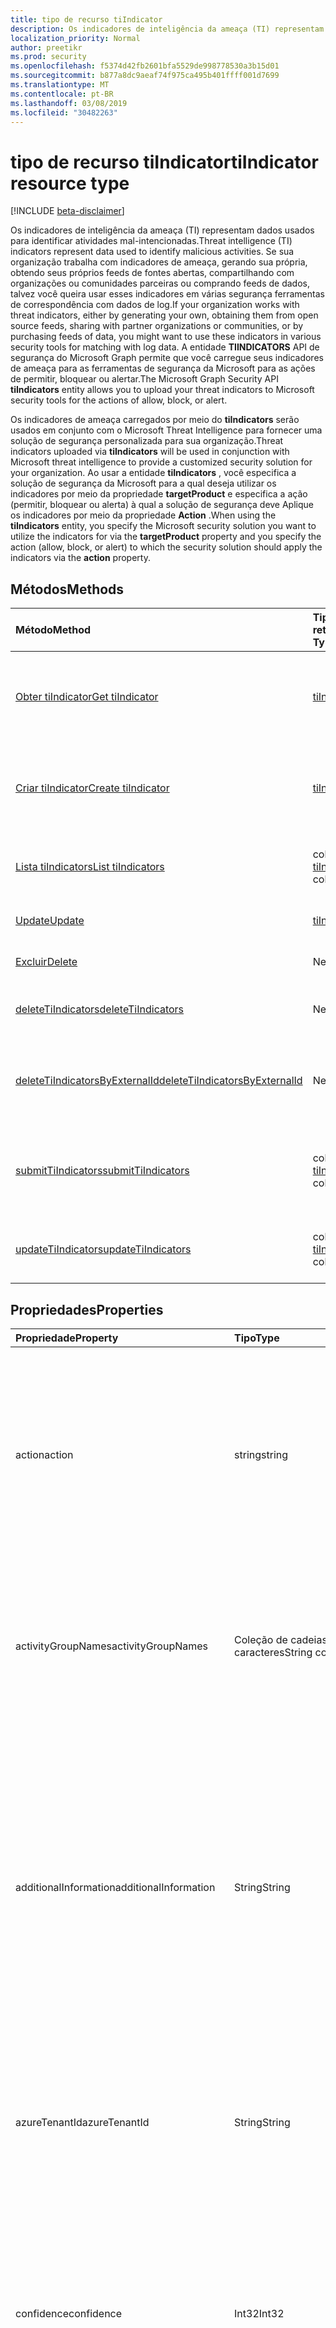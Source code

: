 ```yaml
---
title: tipo de recurso tiIndicator
description: Os indicadores de inteligência da ameaça (TI) representam dados usados para identificar atividades mal-intencionadas. Se sua organização trabalha com indicadores de ameaça, gerando sua própria, obtendo de feeds de origem aberta, compartilhando com organizações de parceiros ou comunidades, ou comprando feeds de dados, você geralmente deseja usar esses indicadores em várias segurança ferramentas de correspondência com dados de log. A entidade de segurança do gráfico tiIndicators permite que você carregue seus indicadores de ameaça para as ferramentas de segurança da Microsoft para as ações de permitir, bloquear ou alertar.
localization_priority: Normal
author: preetikr
ms.prod: security
ms.openlocfilehash: f5374d42fb2601bfa5529de998778530a3b15d01
ms.sourcegitcommit: b877a8dc9aeaf74f975ca495b401ffff001d7699
ms.translationtype: MT
ms.contentlocale: pt-BR
ms.lasthandoff: 03/08/2019
ms.locfileid: "30482263"
---
```

# <a name="tiindicator-resource-type"></a><span data-ttu-id="fef7a-105">tipo de recurso tiIndicator</span><span class="sxs-lookup"><span data-stu-id="fef7a-105">tiIndicator resource type</span></span>

[!INCLUDE [beta-disclaimer](../../includes/beta-disclaimer.md)]

<span data-ttu-id="fef7a-106">Os indicadores de inteligência da ameaça (TI) representam dados usados para identificar atividades mal-intencionadas.</span><span class="sxs-lookup"><span data-stu-id="fef7a-106">Threat intelligence (TI) indicators represent data used to identify malicious activities.</span></span> <span data-ttu-id="fef7a-107">Se sua organização trabalha com indicadores de ameaça, gerando sua própria, obtendo seus próprios feeds de fontes abertas, compartilhando com organizações ou comunidades parceiras ou comprando feeds de dados, talvez você queira usar esses indicadores em várias segurança ferramentas de correspondência com dados de log.</span><span class="sxs-lookup"><span data-stu-id="fef7a-107">If your organization works with threat indicators, either by generating your own, obtaining them from open source feeds, sharing with partner organizations or communities, or by purchasing feeds of data, you might want to use these indicators in various security tools for matching with log data.</span></span> <span data-ttu-id="fef7a-108">A entidade **TIINDICATORS** API de segurança do Microsoft Graph permite que você carregue seus indicadores de ameaça para as ferramentas de segurança da Microsoft para as ações de permitir, bloquear ou alertar.</span><span class="sxs-lookup"><span data-stu-id="fef7a-108">The Microsoft Graph Security API **tiIndicators** entity allows you to upload your threat indicators to Microsoft security tools for the actions of allow, block, or alert.</span></span>

<span data-ttu-id="fef7a-109">Os indicadores de ameaça carregados por meio do **tiIndicators** serão usados em conjunto com o Microsoft Threat Intelligence para fornecer uma solução de segurança personalizada para sua organização.</span><span class="sxs-lookup"><span data-stu-id="fef7a-109">Threat indicators uploaded via **tiIndicators** will be used in conjunction with Microsoft threat intelligence to provide a customized security solution for your organization.</span></span> <span data-ttu-id="fef7a-110">Ao usar a entidade **tiIndicators** , você especifica a solução de segurança da Microsoft para a qual deseja utilizar os indicadores por meio da propriedade **targetProduct** e especifica a ação (permitir, bloquear ou alerta) à qual a solução de segurança deve Aplique os indicadores por meio da propriedade **Action** .</span><span class="sxs-lookup"><span data-stu-id="fef7a-110">When using the **tiIndicators** entity, you specify the Microsoft security solution you want to utilize the indicators for via the **targetProduct** property and you specify the action (allow, block, or alert) to which the security solution should apply the indicators via the **action** property.</span></span>

## <a name="methods"></a><span data-ttu-id="fef7a-111">Métodos</span><span class="sxs-lookup"><span data-stu-id="fef7a-111">Methods</span></span>

| <span data-ttu-id="fef7a-112">Método</span><span class="sxs-lookup"><span data-stu-id="fef7a-112">Method</span></span>       | <span data-ttu-id="fef7a-113">Tipo de retorno</span><span class="sxs-lookup"><span data-stu-id="fef7a-113">Return Type</span></span> | <span data-ttu-id="fef7a-114">Descrição</span><span class="sxs-lookup"><span data-stu-id="fef7a-114">Description</span></span> |
|:-------------|:------------|:------------|
| [<span data-ttu-id="fef7a-115">Obter tiIndicator</span><span class="sxs-lookup"><span data-stu-id="fef7a-115">Get tiIndicator</span></span>](../api/tiindicator-get.md) | [<span data-ttu-id="fef7a-116">tiIndicator</span><span class="sxs-lookup"><span data-stu-id="fef7a-116">tiIndicator</span></span>](tiindicator.md) | <span data-ttu-id="fef7a-117">Leia as propriedades e os relacionamentos do objeto tiIndicator.</span><span class="sxs-lookup"><span data-stu-id="fef7a-117">Read properties and relationships of tiIndicator object.</span></span> |
| [<span data-ttu-id="fef7a-118">Criar tiIndicator</span><span class="sxs-lookup"><span data-stu-id="fef7a-118">Create tiIndicator</span></span>](../api/tiindicators-post.md) | [<span data-ttu-id="fef7a-119">tiIndicator</span><span class="sxs-lookup"><span data-stu-id="fef7a-119">tiIndicator</span></span>](tiindicator.md) | <span data-ttu-id="fef7a-120">Crie um novo tiIndicator postando na coleção tiIndicators.</span><span class="sxs-lookup"><span data-stu-id="fef7a-120">Create a new tiIndicator by posting to the tiIndicators collection.</span></span> |
| [<span data-ttu-id="fef7a-121">Lista tiIndicators</span><span class="sxs-lookup"><span data-stu-id="fef7a-121">List tiIndicators</span></span>](../api/tiindicators-list.md) | <span data-ttu-id="fef7a-122">coleção [tiIndicator](tiindicator.md)</span><span class="sxs-lookup"><span data-stu-id="fef7a-122">[tiIndicator](tiindicator.md) collection</span></span> | <span data-ttu-id="fef7a-123">Obtenha uma coleção de objetos tiIndicator.</span><span class="sxs-lookup"><span data-stu-id="fef7a-123">Get a tiIndicator object collection.</span></span> |
| [<span data-ttu-id="fef7a-124">Update</span><span class="sxs-lookup"><span data-stu-id="fef7a-124">Update</span></span>](../api/tiindicator-update.md) | [<span data-ttu-id="fef7a-125">tiIndicator</span><span class="sxs-lookup"><span data-stu-id="fef7a-125">tiIndicator</span></span>](tiindicator.md) | <span data-ttu-id="fef7a-126">Atualize o objeto tiIndicator.</span><span class="sxs-lookup"><span data-stu-id="fef7a-126">Update tiIndicator object.</span></span> |
| [<span data-ttu-id="fef7a-127">Excluir</span><span class="sxs-lookup"><span data-stu-id="fef7a-127">Delete</span></span>](../api/tiindicator-delete.md) | <span data-ttu-id="fef7a-128">Nenhuma</span><span class="sxs-lookup"><span data-stu-id="fef7a-128">None</span></span> | <span data-ttu-id="fef7a-129">Exclua o objeto tiIndicator.</span><span class="sxs-lookup"><span data-stu-id="fef7a-129">Delete tiIndicator object.</span></span> |
|[<span data-ttu-id="fef7a-130">deleteTiIndicators</span><span class="sxs-lookup"><span data-stu-id="fef7a-130">deleteTiIndicators</span></span>](../api/tiindicator-deletetiindicators.md)|<span data-ttu-id="fef7a-131">Nenhum</span><span class="sxs-lookup"><span data-stu-id="fef7a-131">None</span></span>| <span data-ttu-id="fef7a-132">Excluir vários objetos tiIndicator.</span><span class="sxs-lookup"><span data-stu-id="fef7a-132">Delete multiple tiIndicator objects.</span></span>|
|[<span data-ttu-id="fef7a-133">deleteTiIndicatorsByExternalId</span><span class="sxs-lookup"><span data-stu-id="fef7a-133">deleteTiIndicatorsByExternalId</span></span>](../api/tiindicator-deletetiindicatorsbyexternalid.md)|<span data-ttu-id="fef7a-134">Nenhum</span><span class="sxs-lookup"><span data-stu-id="fef7a-134">None</span></span>| <span data-ttu-id="fef7a-135">Excluir vários objetos tiIndicator pela `externalId` propriedade.</span><span class="sxs-lookup"><span data-stu-id="fef7a-135">Delete multiple tiIndicator objects by the `externalId` property.</span></span>|
|[<span data-ttu-id="fef7a-136">submitTiIndicators</span><span class="sxs-lookup"><span data-stu-id="fef7a-136">submitTiIndicators</span></span>](../api/tiindicator-submittiindicators.md)|<span data-ttu-id="fef7a-137">coleção [tiIndicator](tiindicator.md)</span><span class="sxs-lookup"><span data-stu-id="fef7a-137">[tiIndicator](tiindicator.md) collection</span></span>|<span data-ttu-id="fef7a-138">Criar novo tiIndicators postando uma coleção tiIndicators.</span><span class="sxs-lookup"><span data-stu-id="fef7a-138">Create new tiIndicators by posting a tiIndicators collection.</span></span>|
|[<span data-ttu-id="fef7a-139">updateTiIndicators</span><span class="sxs-lookup"><span data-stu-id="fef7a-139">updateTiIndicators</span></span>](../api/tiindicator-updatetiindicators.md)|<span data-ttu-id="fef7a-140">coleção [tiIndicator](tiindicator.md)</span><span class="sxs-lookup"><span data-stu-id="fef7a-140">[tiIndicator](tiindicator.md) collection</span></span>| <span data-ttu-id="fef7a-141">Atualizar vários objetos tiIndicator.</span><span class="sxs-lookup"><span data-stu-id="fef7a-141">Update multiple tiIndicator objects.</span></span>|

## <a name="properties"></a><span data-ttu-id="fef7a-142">Propriedades</span><span class="sxs-lookup"><span data-stu-id="fef7a-142">Properties</span></span>

| <span data-ttu-id="fef7a-143">Propriedade</span><span class="sxs-lookup"><span data-stu-id="fef7a-143">Property</span></span>     | <span data-ttu-id="fef7a-144">Tipo</span><span class="sxs-lookup"><span data-stu-id="fef7a-144">Type</span></span>        | <span data-ttu-id="fef7a-145">Descrição</span><span class="sxs-lookup"><span data-stu-id="fef7a-145">Description</span></span> |
|:-------------|:------------|:------------|
|<span data-ttu-id="fef7a-146">action</span><span class="sxs-lookup"><span data-stu-id="fef7a-146">action</span></span>|<span data-ttu-id="fef7a-147">string</span><span class="sxs-lookup"><span data-stu-id="fef7a-147">string</span></span>| <span data-ttu-id="fef7a-148">A ação a ser aplicada se o indicador for correspondido de dentro da ferramenta de segurança do targetProduct.</span><span class="sxs-lookup"><span data-stu-id="fef7a-148">The action to apply if the indicator is matched from within the targetProduct security tool.</span></span> <span data-ttu-id="fef7a-149">Os valores possíveis são: `unknown`, `allow`, `block`, `alert`.</span><span class="sxs-lookup"><span data-stu-id="fef7a-149">Possible values are: `unknown`, `allow`, `block`, `alert`.</span></span> <span data-ttu-id="fef7a-150">**Obrigatório.**</span><span class="sxs-lookup"><span data-stu-id="fef7a-150">**Required.**</span></span>|
|<span data-ttu-id="fef7a-151">activityGroupNames</span><span class="sxs-lookup"><span data-stu-id="fef7a-151">activityGroupNames</span></span>|<span data-ttu-id="fef7a-152">Coleção de cadeias de caracteres</span><span class="sxs-lookup"><span data-stu-id="fef7a-152">String collection</span></span>|<span data-ttu-id="fef7a-153">O nome do Cyber Threat Intelligence (s) para as partes responsáveis pela atividade mal-intencionada coberta pelo indicador de ameaças.</span><span class="sxs-lookup"><span data-stu-id="fef7a-153">The cyber threat intelligence name(s) for the parties responsible for the malicious activity covered by the threat indicator.</span></span>|
|<span data-ttu-id="fef7a-154">additionalInformation</span><span class="sxs-lookup"><span data-stu-id="fef7a-154">additionalInformation</span></span>|<span data-ttu-id="fef7a-155">String</span><span class="sxs-lookup"><span data-stu-id="fef7a-155">String</span></span>|<span data-ttu-id="fef7a-156">Uma área catchall na qual os dados extras do indicador não cobertos pelas outras propriedades de tiIndicator podem ser colocados.</span><span class="sxs-lookup"><span data-stu-id="fef7a-156">A catchall area into which extra data from the indicator not covered by the other tiIndicator properties may be placed.</span></span> <span data-ttu-id="fef7a-157">Os dados colocados no additionalInformation normalmente não serão utilizados pela ferramenta de segurança do targetProduct.</span><span class="sxs-lookup"><span data-stu-id="fef7a-157">Data placed into additionalInformation will typically not be utilized by the targetProduct security tool.</span></span>|
|<span data-ttu-id="fef7a-158">azureTenantId</span><span class="sxs-lookup"><span data-stu-id="fef7a-158">azureTenantId</span></span>|<span data-ttu-id="fef7a-159">String</span><span class="sxs-lookup"><span data-stu-id="fef7a-159">String</span></span>| <span data-ttu-id="fef7a-160">Marcado pelo sistema quando o indicador está ingerido.</span><span class="sxs-lookup"><span data-stu-id="fef7a-160">Stamped by the system when the indicator is ingested.</span></span> <span data-ttu-id="fef7a-161">A ID de locatário do Azure Active Directory do cliente remetente.</span><span class="sxs-lookup"><span data-stu-id="fef7a-161">The Azure Active Directory tenant id of submitting client.</span></span> <span data-ttu-id="fef7a-162">**Obrigatório.**</span><span class="sxs-lookup"><span data-stu-id="fef7a-162">**Required.**</span></span>|
|<span data-ttu-id="fef7a-163">confidence</span><span class="sxs-lookup"><span data-stu-id="fef7a-163">confidence</span></span>|<span data-ttu-id="fef7a-164">Int32</span><span class="sxs-lookup"><span data-stu-id="fef7a-164">Int32</span></span>|<span data-ttu-id="fef7a-165">Um inteiro representando a confiança dos dados dentro do indicador identifica precisamente o comportamento mal-intencionado.</span><span class="sxs-lookup"><span data-stu-id="fef7a-165">An integer representing the confidence the data within the indicator accurately identifies malicious behavior.</span></span> <span data-ttu-id="fef7a-166">Os valores aceitáveis são 0 – 100 com 100 sendo os mais altos.</span><span class="sxs-lookup"><span data-stu-id="fef7a-166">Acceptable values are 0 – 100 with 100 being the highest.</span></span>|
|<span data-ttu-id="fef7a-167">description</span><span class="sxs-lookup"><span data-stu-id="fef7a-167">description</span></span>|<span data-ttu-id="fef7a-168">String</span><span class="sxs-lookup"><span data-stu-id="fef7a-168">String</span></span>| <span data-ttu-id="fef7a-169">Breve descrição (100 caracteres ou menos) da ameaça representada pelo indicador.</span><span class="sxs-lookup"><span data-stu-id="fef7a-169">Brief description (100 characters or less) of the threat represented by the indicator.</span></span> <span data-ttu-id="fef7a-170">**Obrigatório.**</span><span class="sxs-lookup"><span data-stu-id="fef7a-170">**Required.**</span></span>|
|<span data-ttu-id="fef7a-171">diamondModel</span><span class="sxs-lookup"><span data-stu-id="fef7a-171">diamondModel</span></span>|[<span data-ttu-id="fef7a-172">diamondModel</span><span class="sxs-lookup"><span data-stu-id="fef7a-172">diamondModel</span></span>](#diamondModel-values)|<span data-ttu-id="fef7a-173">A área do modelo em losango em que esse indicador existe.</span><span class="sxs-lookup"><span data-stu-id="fef7a-173">The area of the Diamond Model in which this indicator exists.</span></span> <span data-ttu-id="fef7a-174">Os valores possíveis são: `unknown`, `adversary`, `capability`, `infrastructure`, `victim`.</span><span class="sxs-lookup"><span data-stu-id="fef7a-174">Possible values are: `unknown`, `adversary`, `capability`, `infrastructure`, `victim`.</span></span>|
|<span data-ttu-id="fef7a-175">expirationDateTime</span><span class="sxs-lookup"><span data-stu-id="fef7a-175">expirationDateTime</span></span>|<span data-ttu-id="fef7a-176">DateTimeOffset</span><span class="sxs-lookup"><span data-stu-id="fef7a-176">DateTimeOffset</span></span>| <span data-ttu-id="fef7a-177">Cadeia de caracteres DateTime indicando quando o indicador expira.</span><span class="sxs-lookup"><span data-stu-id="fef7a-177">DateTime string indicating when the Indicator expires.</span></span> <span data-ttu-id="fef7a-178">Todos os indicadores devem ter uma data de vencimento para evitar indicadores obsoletos persistentes no sistema.</span><span class="sxs-lookup"><span data-stu-id="fef7a-178">All indicators must have an expiration date to avoid stale indicators persisting in the system.</span></span> <span data-ttu-id="fef7a-179">O tipo Timestamp representa informações de data e hora usando o formato ISO 8601 e está sempre no horário UTC.</span><span class="sxs-lookup"><span data-stu-id="fef7a-179">The Timestamp type represents date and time information using ISO 8601 format and is always in UTC time.</span></span> <span data-ttu-id="fef7a-180">Por exemplo, meia-noite em UTC no dia 1º de janeiro de 2014 teria esta aparência: `'2014-01-01T00:00:00Z'`.</span><span class="sxs-lookup"><span data-stu-id="fef7a-180">For example, midnight UTC on Jan 1, 2014 would look like this: `'2014-01-01T00:00:00Z'`.</span></span> <span data-ttu-id="fef7a-181">**Obrigatório.**</span><span class="sxs-lookup"><span data-stu-id="fef7a-181">**Required.**</span></span>|
|<span data-ttu-id="fef7a-182">externalId</span><span class="sxs-lookup"><span data-stu-id="fef7a-182">externalId</span></span>|<span data-ttu-id="fef7a-183">Cadeia de caracteres</span><span class="sxs-lookup"><span data-stu-id="fef7a-183">String</span></span>| <span data-ttu-id="fef7a-184">Um número de identificação que liga o indicador de volta para o sistema do provedor de indicadores (por exemplo, uma chave externa).</span><span class="sxs-lookup"><span data-stu-id="fef7a-184">An identification number that ties the indicator back to the indicator provider’s system (e.g. a foreign key).</span></span> |
|<span data-ttu-id="fef7a-185">id</span><span class="sxs-lookup"><span data-stu-id="fef7a-185">id</span></span>|<span data-ttu-id="fef7a-186">String</span><span class="sxs-lookup"><span data-stu-id="fef7a-186">String</span></span>|<span data-ttu-id="fef7a-187">Criado pelo sistema quando o indicador é ingerido.</span><span class="sxs-lookup"><span data-stu-id="fef7a-187">Created by the system when the indicator is ingested.</span></span> <span data-ttu-id="fef7a-188">GUID gerado/identificador exclusivo.</span><span class="sxs-lookup"><span data-stu-id="fef7a-188">Generated GUID/unique identifier.</span></span> <span data-ttu-id="fef7a-189">Somente leitura.</span><span class="sxs-lookup"><span data-stu-id="fef7a-189">Read-only.</span></span>|
|<span data-ttu-id="fef7a-190">ingestedDateTime</span><span class="sxs-lookup"><span data-stu-id="fef7a-190">ingestedDateTime</span></span>|<span data-ttu-id="fef7a-191">DateTimeOffset</span><span class="sxs-lookup"><span data-stu-id="fef7a-191">DateTimeOffset</span></span>| <span data-ttu-id="fef7a-192">Marcado pelo sistema quando o indicador está ingerido.</span><span class="sxs-lookup"><span data-stu-id="fef7a-192">Stamped by the system when the indicator is ingested.</span></span> <span data-ttu-id="fef7a-193">O tipo Timestamp representa informações de data e hora usando o formato ISO 8601 e está sempre no horário UTC.</span><span class="sxs-lookup"><span data-stu-id="fef7a-193">The Timestamp type represents date and time information using ISO 8601 format and is always in UTC time.</span></span> <span data-ttu-id="fef7a-194">Por exemplo, meia-noite em UTC no dia 1º de janeiro de 2014 teria esta aparência: `'2014-01-01T00:00:00Z'`</span><span class="sxs-lookup"><span data-stu-id="fef7a-194">For example, midnight UTC on Jan 1, 2014 would look like this: `'2014-01-01T00:00:00Z'`</span></span>|
|<span data-ttu-id="fef7a-195">IsActive</span><span class="sxs-lookup"><span data-stu-id="fef7a-195">isActive</span></span>|<span data-ttu-id="fef7a-196">Boolean</span><span class="sxs-lookup"><span data-stu-id="fef7a-196">Boolean</span></span>| <span data-ttu-id="fef7a-197">Usado para desativar indicadores no sistema.</span><span class="sxs-lookup"><span data-stu-id="fef7a-197">Used to deactivate indicators within system.</span></span> <span data-ttu-id="fef7a-198">Por padrão, qualquer indicador enviado é definido como ativo.</span><span class="sxs-lookup"><span data-stu-id="fef7a-198">By default, any indicator submitted is set as active.</span></span> <span data-ttu-id="fef7a-199">No enTanto, os provedores podem enviar indicadores existentes com este conjunto como ' false ' para desativar indicadores no sistema.</span><span class="sxs-lookup"><span data-stu-id="fef7a-199">However, providers may submit existing indicators with this set to ‘False’ to deactivate indicators in the system.</span></span>|
|<span data-ttu-id="fef7a-200">killChain</span><span class="sxs-lookup"><span data-stu-id="fef7a-200">killChain</span></span>|<span data-ttu-id="fef7a-201">coleção [killChain](#killChain-values)</span><span class="sxs-lookup"><span data-stu-id="fef7a-201">[killChain](#killChain-values) collection</span></span>|<span data-ttu-id="fef7a-202">Uma matriz JSON de cadeias de caracteres que descreve o ponto ou os pontos na cadeia de Kill que este indicador aponta.</span><span class="sxs-lookup"><span data-stu-id="fef7a-202">A JSON array of strings that describes which point or points on the Kill Chain this indicator targets.</span></span> <span data-ttu-id="fef7a-203">Consulte ' valores killChain ' abaixo para ver os valores exatos.</span><span class="sxs-lookup"><span data-stu-id="fef7a-203">See ‘killChain values’ below for exact values.</span></span> |
|<span data-ttu-id="fef7a-204">knownFalsePositives</span><span class="sxs-lookup"><span data-stu-id="fef7a-204">knownFalsePositives</span></span>|<span data-ttu-id="fef7a-205">String</span><span class="sxs-lookup"><span data-stu-id="fef7a-205">String</span></span>|<span data-ttu-id="fef7a-206">Cenários nos quais o indicador pode causar falsos positivos.</span><span class="sxs-lookup"><span data-stu-id="fef7a-206">Scenarios in which the indicator may cause false positives.</span></span> <span data-ttu-id="fef7a-207">Isso deve ser um texto legível por pessoas.</span><span class="sxs-lookup"><span data-stu-id="fef7a-207">This should be human-readable text.</span></span>|
|<span data-ttu-id="fef7a-208">lastReportedDateTime</span><span class="sxs-lookup"><span data-stu-id="fef7a-208">lastReportedDateTime</span></span>|<span data-ttu-id="fef7a-209">DateTimeOffset</span><span class="sxs-lookup"><span data-stu-id="fef7a-209">DateTimeOffset</span></span>|<span data-ttu-id="fef7a-210">A última vez que o indicador foi visto.</span><span class="sxs-lookup"><span data-stu-id="fef7a-210">The last time the indicator was seen.</span></span> <span data-ttu-id="fef7a-211">O tipo Timestamp representa informações de data e hora usando o formato ISO 8601 e está sempre no horário UTC.</span><span class="sxs-lookup"><span data-stu-id="fef7a-211">The Timestamp type represents date and time information using ISO 8601 format and is always in UTC time.</span></span> <span data-ttu-id="fef7a-212">Por exemplo, meia-noite em UTC no dia 1º de janeiro de 2014 teria esta aparência: `'2014-01-01T00:00:00Z'`</span><span class="sxs-lookup"><span data-stu-id="fef7a-212">For example, midnight UTC on Jan 1, 2014 would look like this: `'2014-01-01T00:00:00Z'`</span></span>|
|<span data-ttu-id="fef7a-213">malwareFamilyNames</span><span class="sxs-lookup"><span data-stu-id="fef7a-213">malwareFamilyNames</span></span>|<span data-ttu-id="fef7a-214">Coleção de cadeias de caracteres</span><span class="sxs-lookup"><span data-stu-id="fef7a-214">String collection</span></span>|<span data-ttu-id="fef7a-215">O nome da família de malware associado a um indicador, se existir.</span><span class="sxs-lookup"><span data-stu-id="fef7a-215">The malware family name associated with an indicator if it exists.</span></span> <span data-ttu-id="fef7a-216">A Microsoft prefere o nome da família de malware da Microsoft, se possível, que possa ser encontrado por meio da [enciclopédia de ameaças](https://www.microsoft.com/wdsi/threats)de inteligência de segurança do Windows Defender.</span><span class="sxs-lookup"><span data-stu-id="fef7a-216">Microsoft prefers the Microsoft malware family name if at all possible which can be found via the Windows Defender Security Intelligence [threat encyclopedia](https://www.microsoft.com/wdsi/threats).</span></span>|
|<span data-ttu-id="fef7a-217">passiveOnly</span><span class="sxs-lookup"><span data-stu-id="fef7a-217">passiveOnly</span></span>|<span data-ttu-id="fef7a-218">Boolean</span><span class="sxs-lookup"><span data-stu-id="fef7a-218">Boolean</span></span> |<span data-ttu-id="fef7a-219">Determina se o indicador deve acionar um evento que é visível para um usuário final.</span><span class="sxs-lookup"><span data-stu-id="fef7a-219">Determines if the indicator should trigger an event that is visible to an end-user.</span></span> <span data-ttu-id="fef7a-220">Quando definido como ' true ', as ferramentas de segurança não notificarão o usuário final de que um ' hit ' ocorreu.</span><span class="sxs-lookup"><span data-stu-id="fef7a-220">When set to ‘true,’ security tools will not notify the end user that a ‘hit’ has occurred.</span></span> <span data-ttu-id="fef7a-221">Isso geralmente é tratado como um modo de auditoria ou silencioso por produtos de segurança onde eles simplesmente farão o registro de que uma correspondência ocorreu, mas não executará a ação.</span><span class="sxs-lookup"><span data-stu-id="fef7a-221">This is most often treated as audit or silent mode by security products where they will simply log that a match occurred but will not perform the action.</span></span> <span data-ttu-id="fef7a-222">O valor padrão é falso.</span><span class="sxs-lookup"><span data-stu-id="fef7a-222">Default value is false.</span></span> |
|<span data-ttu-id="fef7a-223">severity</span><span class="sxs-lookup"><span data-stu-id="fef7a-223">severity</span></span>|<span data-ttu-id="fef7a-224">Int32</span><span class="sxs-lookup"><span data-stu-id="fef7a-224">Int32</span></span>| <span data-ttu-id="fef7a-225">Um inteiro que representa a gravidade do comportamento mal-intencionado identificado pelos dados dentro do indicador.</span><span class="sxs-lookup"><span data-stu-id="fef7a-225">An integer representing the severity of the malicious behavior identified by the data within the indicator.</span></span> <span data-ttu-id="fef7a-226">Os valores aceitáveis são 0 – 5, onde 5 é o mais grave e zero não é grave.</span><span class="sxs-lookup"><span data-stu-id="fef7a-226">Acceptable values are 0 – 5 where 5 is the most severe and zero is not severe at all.</span></span> <span data-ttu-id="fef7a-227">O valor padrão é 3.</span><span class="sxs-lookup"><span data-stu-id="fef7a-227">Default value is 3.</span></span> |
|<span data-ttu-id="fef7a-228">tags</span><span class="sxs-lookup"><span data-stu-id="fef7a-228">tags</span></span>|<span data-ttu-id="fef7a-229">String collection</span><span class="sxs-lookup"><span data-stu-id="fef7a-229">String collection</span></span>|<span data-ttu-id="fef7a-230">Uma matriz JSON de cadeias de caracteres que armazena marcas arbitrárias/palavras-chave.</span><span class="sxs-lookup"><span data-stu-id="fef7a-230">A JSON array of strings that stores arbitrary tags/keywords.</span></span> |
|<span data-ttu-id="fef7a-231">targetProduct</span><span class="sxs-lookup"><span data-stu-id="fef7a-231">targetProduct</span></span>|<span data-ttu-id="fef7a-232">String</span><span class="sxs-lookup"><span data-stu-id="fef7a-232">String</span></span>|<span data-ttu-id="fef7a-233">Um valor String que representa um único produto de segurança ao qual o indicador deve ser aplicado.</span><span class="sxs-lookup"><span data-stu-id="fef7a-233">A string value representing a single security product to which the indicator should be applied.</span></span> <span data-ttu-id="fef7a-234">Os valores aceitáveis `Azure Sentinel`são:.</span><span class="sxs-lookup"><span data-stu-id="fef7a-234">Acceptable values are: `Azure Sentinel`.</span></span> <span data-ttu-id="fef7a-235">**Required**</span><span class="sxs-lookup"><span data-stu-id="fef7a-235">**Required**</span></span>|
|<span data-ttu-id="fef7a-236">threattype</span><span class="sxs-lookup"><span data-stu-id="fef7a-236">threatType</span></span>|[<span data-ttu-id="fef7a-237">threattype</span><span class="sxs-lookup"><span data-stu-id="fef7a-237">threatType</span></span>](#threatType-values)| <span data-ttu-id="fef7a-238">Cada indicador deve ter um tipo de ameaça de indicador válido.</span><span class="sxs-lookup"><span data-stu-id="fef7a-238">Each indicator must have a valid Indicator Threat Type.</span></span> <span data-ttu-id="fef7a-239">Os valores possíveis são: `Botnet`, `C2`, `CryptoMining`, `Darknet`, `DDoS`, `MaliciousUrl`, `Malware`, `Phishing`, `Proxy`, `PUA`, `WatchList`.</span><span class="sxs-lookup"><span data-stu-id="fef7a-239">Possible values are: `Botnet`, `C2`, `CryptoMining`, `Darknet`, `DDoS`, `MaliciousUrl`, `Malware`, `Phishing`, `Proxy`, `PUA`, `WatchList`.</span></span> <span data-ttu-id="fef7a-240">**Obrigatório.**</span><span class="sxs-lookup"><span data-stu-id="fef7a-240">**Required.**</span></span> |
|<span data-ttu-id="fef7a-241">tlpLevel</span><span class="sxs-lookup"><span data-stu-id="fef7a-241">tlpLevel</span></span>|[<span data-ttu-id="fef7a-242">tlpLevel</span><span class="sxs-lookup"><span data-stu-id="fef7a-242">tlpLevel</span></span>](#tlpLevel-values)| <span data-ttu-id="fef7a-243">Valor do protocolo de luz de tráfego para o indicador.</span><span class="sxs-lookup"><span data-stu-id="fef7a-243">Traffic Light Protocol value for the indicator.</span></span> <span data-ttu-id="fef7a-244">Os valores possíveis são: `unknown`, `white`, `green`, `amber`, `red`.</span><span class="sxs-lookup"><span data-stu-id="fef7a-244">Possible values are: `unknown`, `white`, `green`, `amber`, `red`.</span></span> <span data-ttu-id="fef7a-245">**Obrigatório.**</span><span class="sxs-lookup"><span data-stu-id="fef7a-245">**Required.**</span></span>|

### <a name="indicator-observables---email"></a><span data-ttu-id="fef7a-246">Indicador observáveis-email</span><span class="sxs-lookup"><span data-stu-id="fef7a-246">Indicator Observables - Email</span></span>

| <span data-ttu-id="fef7a-247">Propriedade</span><span class="sxs-lookup"><span data-stu-id="fef7a-247">Property</span></span>     | <span data-ttu-id="fef7a-248">Tipo</span><span class="sxs-lookup"><span data-stu-id="fef7a-248">Type</span></span>        | <span data-ttu-id="fef7a-249">Descrição</span><span class="sxs-lookup"><span data-stu-id="fef7a-249">Description</span></span> |
|:-------------|:------------|:------------|
|<span data-ttu-id="fef7a-250">emailEncoding</span><span class="sxs-lookup"><span data-stu-id="fef7a-250">emailEncoding</span></span>|<span data-ttu-id="fef7a-251">String</span><span class="sxs-lookup"><span data-stu-id="fef7a-251">String</span></span>|<span data-ttu-id="fef7a-252">O tipo de codificação de texto usado no email.</span><span class="sxs-lookup"><span data-stu-id="fef7a-252">The type of text encoding used in the email.</span></span>|
|<span data-ttu-id="fef7a-253">emailLanguage</span><span class="sxs-lookup"><span data-stu-id="fef7a-253">emailLanguage</span></span>|<span data-ttu-id="fef7a-254">String</span><span class="sxs-lookup"><span data-stu-id="fef7a-254">String</span></span>|<span data-ttu-id="fef7a-255">O idioma do email.</span><span class="sxs-lookup"><span data-stu-id="fef7a-255">The language of the email.</span></span>|
|<span data-ttu-id="fef7a-256">emailRecipient</span><span class="sxs-lookup"><span data-stu-id="fef7a-256">emailRecipient</span></span>|<span data-ttu-id="fef7a-257">String</span><span class="sxs-lookup"><span data-stu-id="fef7a-257">String</span></span>|<span data-ttu-id="fef7a-258">Endereço de email do destinatário.</span><span class="sxs-lookup"><span data-stu-id="fef7a-258">Recipient email address.</span></span>|
|<span data-ttu-id="fef7a-259">emailSenderAddress</span><span class="sxs-lookup"><span data-stu-id="fef7a-259">emailSenderAddress</span></span>|<span data-ttu-id="fef7a-260">String</span><span class="sxs-lookup"><span data-stu-id="fef7a-260">String</span></span>|<span data-ttu-id="fef7a-261">Endereço de email do attacker& # 124; vítima.</span><span class="sxs-lookup"><span data-stu-id="fef7a-261">Email address of the attacker&#124;victim.</span></span>|
|<span data-ttu-id="fef7a-262">emailSenderName</span><span class="sxs-lookup"><span data-stu-id="fef7a-262">emailSenderName</span></span>|<span data-ttu-id="fef7a-263">String</span><span class="sxs-lookup"><span data-stu-id="fef7a-263">String</span></span>|<span data-ttu-id="fef7a-264">Nome exibido da attacker& # 124; vítima.</span><span class="sxs-lookup"><span data-stu-id="fef7a-264">Displayed name of the attacker&#124;victim.</span></span>|
|<span data-ttu-id="fef7a-265">emailSourceDomain</span><span class="sxs-lookup"><span data-stu-id="fef7a-265">emailSourceDomain</span></span>|<span data-ttu-id="fef7a-266">String</span><span class="sxs-lookup"><span data-stu-id="fef7a-266">String</span></span>|<span data-ttu-id="fef7a-267">Domínio usado no email.</span><span class="sxs-lookup"><span data-stu-id="fef7a-267">Domain used in the email.</span></span>|
|<span data-ttu-id="fef7a-268">emailSourceIpAddress</span><span class="sxs-lookup"><span data-stu-id="fef7a-268">emailSourceIpAddress</span></span>|<span data-ttu-id="fef7a-269">String</span><span class="sxs-lookup"><span data-stu-id="fef7a-269">String</span></span>|<span data-ttu-id="fef7a-270">Endereço IP de origem do email.</span><span class="sxs-lookup"><span data-stu-id="fef7a-270">Source IP address of email.</span></span>|
|<span data-ttu-id="fef7a-271">emailSubject</span><span class="sxs-lookup"><span data-stu-id="fef7a-271">emailSubject</span></span>|<span data-ttu-id="fef7a-272">String</span><span class="sxs-lookup"><span data-stu-id="fef7a-272">String</span></span>|<span data-ttu-id="fef7a-273">Linha de assunto do email.</span><span class="sxs-lookup"><span data-stu-id="fef7a-273">Subject line of email.</span></span>|
|<span data-ttu-id="fef7a-274">emailXMailer</span><span class="sxs-lookup"><span data-stu-id="fef7a-274">emailXMailer</span></span>|<span data-ttu-id="fef7a-275">String</span><span class="sxs-lookup"><span data-stu-id="fef7a-275">String</span></span>|<span data-ttu-id="fef7a-276">Valor do X-Mailer usado no email.</span><span class="sxs-lookup"><span data-stu-id="fef7a-276">X-Mailer value used in the email.</span></span>|

### <a name="indicator-observables---file"></a><span data-ttu-id="fef7a-277">Indicador observáveis-arquivo</span><span class="sxs-lookup"><span data-stu-id="fef7a-277">Indicator Observables - File</span></span>

| <span data-ttu-id="fef7a-278">Propriedade</span><span class="sxs-lookup"><span data-stu-id="fef7a-278">Property</span></span>     | <span data-ttu-id="fef7a-279">Tipo</span><span class="sxs-lookup"><span data-stu-id="fef7a-279">Type</span></span>        | <span data-ttu-id="fef7a-280">Descrição</span><span class="sxs-lookup"><span data-stu-id="fef7a-280">Description</span></span> |
|:-------------|:------------|:------------|
|<span data-ttu-id="fef7a-281">fileCompileDateTime</span><span class="sxs-lookup"><span data-stu-id="fef7a-281">fileCompileDateTime</span></span>|<span data-ttu-id="fef7a-282">DateTimeOffset</span><span class="sxs-lookup"><span data-stu-id="fef7a-282">DateTimeOffset</span></span>|<span data-ttu-id="fef7a-283">DateTime quando o arquivo foi compilado.</span><span class="sxs-lookup"><span data-stu-id="fef7a-283">DateTime when the file was compiled.</span></span> <span data-ttu-id="fef7a-284">O tipo Timestamp representa informações de data e hora usando o formato ISO 8601 e está sempre no horário UTC.</span><span class="sxs-lookup"><span data-stu-id="fef7a-284">The Timestamp type represents date and time information using ISO 8601 format and is always in UTC time.</span></span> <span data-ttu-id="fef7a-285">Por exemplo, meia-noite em UTC no dia 1º de janeiro de 2014 teria esta aparência: `'2014-01-01T00:00:00Z'`</span><span class="sxs-lookup"><span data-stu-id="fef7a-285">For example, midnight UTC on Jan 1, 2014 would look like this: `'2014-01-01T00:00:00Z'`</span></span>|
|<span data-ttu-id="fef7a-286">fileCreatedDateTime</span><span class="sxs-lookup"><span data-stu-id="fef7a-286">fileCreatedDateTime</span></span>|<span data-ttu-id="fef7a-287">DateTimeOffset</span><span class="sxs-lookup"><span data-stu-id="fef7a-287">DateTimeOffset</span></span>| <span data-ttu-id="fef7a-288">DateTime quando o arquivo foi criado. O tipo TIMESTAMP representa informações de data e hora usando o formato ISO 8601 e está sempre no horário UTC.</span><span class="sxs-lookup"><span data-stu-id="fef7a-288">DateTime when the file was created.The Timestamp type represents date and time information using ISO 8601 format and is always in UTC time.</span></span> <span data-ttu-id="fef7a-289">Por exemplo, meia-noite em UTC no dia 1º de janeiro de 2014 teria esta aparência: `'2014-01-01T00:00:00Z'`</span><span class="sxs-lookup"><span data-stu-id="fef7a-289">For example, midnight UTC on Jan 1, 2014 would look like this: `'2014-01-01T00:00:00Z'`</span></span>|
|<span data-ttu-id="fef7a-290">fileHashType</span><span class="sxs-lookup"><span data-stu-id="fef7a-290">fileHashType</span></span>|<span data-ttu-id="fef7a-291">string</span><span class="sxs-lookup"><span data-stu-id="fef7a-291">string</span></span>| <span data-ttu-id="fef7a-292">O tipo de hash armazenado em fileHashvalue.</span><span class="sxs-lookup"><span data-stu-id="fef7a-292">The type of hash stored in fileHashValue.</span></span> <span data-ttu-id="fef7a-293">Os valores possíveis são: `unknown`, `sha1`, `sha256`, `md5`, `authenticodeHash256`, `lsHash`, `ctph`.</span><span class="sxs-lookup"><span data-stu-id="fef7a-293">Possible values are: `unknown`, `sha1`, `sha256`, `md5`, `authenticodeHash256`, `lsHash`, `ctph`.</span></span>|
|<span data-ttu-id="fef7a-294">fileHashvalue</span><span class="sxs-lookup"><span data-stu-id="fef7a-294">fileHashValue</span></span>|<span data-ttu-id="fef7a-295">String</span><span class="sxs-lookup"><span data-stu-id="fef7a-295">String</span></span>| <span data-ttu-id="fef7a-296">O valor de hash do arquivo.</span><span class="sxs-lookup"><span data-stu-id="fef7a-296">The file hash value.</span></span>|
|<span data-ttu-id="fef7a-297">fileMutexname</span><span class="sxs-lookup"><span data-stu-id="fef7a-297">fileMutexName</span></span>|<span data-ttu-id="fef7a-298">String</span><span class="sxs-lookup"><span data-stu-id="fef7a-298">String</span></span>| <span data-ttu-id="fef7a-299">Nome mutex usado em detecções baseadas em arquivo.</span><span class="sxs-lookup"><span data-stu-id="fef7a-299">Mutex name used in file-based detections.</span></span>|
|<span data-ttu-id="fef7a-300">fileName</span><span class="sxs-lookup"><span data-stu-id="fef7a-300">fileName</span></span>|<span data-ttu-id="fef7a-301">String</span><span class="sxs-lookup"><span data-stu-id="fef7a-301">String</span></span>|<span data-ttu-id="fef7a-302">Nome do arquivo se o indicador for baseado em arquivo.</span><span class="sxs-lookup"><span data-stu-id="fef7a-302">Name of the file if the indicator is file-based.</span></span> <span data-ttu-id="fef7a-303">Vários nomes de arquivo podem ser delimitados por vírgulas.</span><span class="sxs-lookup"><span data-stu-id="fef7a-303">Multiple file names may be delimited by commas.</span></span> |
|<span data-ttu-id="fef7a-304">filePackr</span><span class="sxs-lookup"><span data-stu-id="fef7a-304">filePacker</span></span>|<span data-ttu-id="fef7a-305">String</span><span class="sxs-lookup"><span data-stu-id="fef7a-305">String</span></span>|<span data-ttu-id="fef7a-306">O empacotador usado para criar o arquivo em questão.</span><span class="sxs-lookup"><span data-stu-id="fef7a-306">The packer used to build the file in question.</span></span>|
|<span data-ttu-id="fef7a-307">filePath</span><span class="sxs-lookup"><span data-stu-id="fef7a-307">filePath</span></span>|<span data-ttu-id="fef7a-308">String</span><span class="sxs-lookup"><span data-stu-id="fef7a-308">String</span></span>|<span data-ttu-id="fef7a-309">Caminho do arquivo que indica o compromisso.</span><span class="sxs-lookup"><span data-stu-id="fef7a-309">Path of file indicating compromise.</span></span> <span data-ttu-id="fef7a-310">Pode ser um caminho de estilo Windows ou \* Nix.</span><span class="sxs-lookup"><span data-stu-id="fef7a-310">May be a Windows or \*nix style path.</span></span>|
|<span data-ttu-id="fef7a-311">Tamanho</span><span class="sxs-lookup"><span data-stu-id="fef7a-311">fileSize</span></span>|<span data-ttu-id="fef7a-312">Int64</span><span class="sxs-lookup"><span data-stu-id="fef7a-312">Int64</span></span>|<span data-ttu-id="fef7a-313">Tamanho do arquivo em bytes.</span><span class="sxs-lookup"><span data-stu-id="fef7a-313">Size of the file in bytes.</span></span>|
|<span data-ttu-id="fef7a-314">fileType</span><span class="sxs-lookup"><span data-stu-id="fef7a-314">fileType</span></span>|<span data-ttu-id="fef7a-315">String</span><span class="sxs-lookup"><span data-stu-id="fef7a-315">String</span></span>| <span data-ttu-id="fef7a-316">Descrição de texto do tipo de arquivo.</span><span class="sxs-lookup"><span data-stu-id="fef7a-316">Text description of the type of file.</span></span> <span data-ttu-id="fef7a-317">Por exemplo, "documento do Word" ou "binário".</span><span class="sxs-lookup"><span data-stu-id="fef7a-317">For example, “Word Document” or “Binary”.</span></span>|

### <a name="indicator-observables---network"></a><span data-ttu-id="fef7a-318">Indicador observáveis-rede</span><span class="sxs-lookup"><span data-stu-id="fef7a-318">Indicator Observables - Network</span></span>

| <span data-ttu-id="fef7a-319">Propriedade</span><span class="sxs-lookup"><span data-stu-id="fef7a-319">Property</span></span>     | <span data-ttu-id="fef7a-320">Tipo</span><span class="sxs-lookup"><span data-stu-id="fef7a-320">Type</span></span>        | <span data-ttu-id="fef7a-321">Descrição</span><span class="sxs-lookup"><span data-stu-id="fef7a-321">Description</span></span> |
|:-------------|:------------|:------------|
|<span data-ttu-id="fef7a-322">domainName</span><span class="sxs-lookup"><span data-stu-id="fef7a-322">domainName</span></span>|<span data-ttu-id="fef7a-323">Cadeia de caracteres</span><span class="sxs-lookup"><span data-stu-id="fef7a-323">String</span></span>|<span data-ttu-id="fef7a-324">Nome de domínio associado a esse indicador.</span><span class="sxs-lookup"><span data-stu-id="fef7a-324">Domain name associated with this indicator.</span></span> <span data-ttu-id="fef7a-325">Deve ser do formato subdomain. domain. TopLevelDomain (por exemplo, baddomain.domain.net)</span><span class="sxs-lookup"><span data-stu-id="fef7a-325">Should be of the format subdomain.domain.topleveldomain (For example, baddomain.domain.net)</span></span>|
|<span data-ttu-id="fef7a-326">networkCidrBlock</span><span class="sxs-lookup"><span data-stu-id="fef7a-326">networkCidrBlock</span></span>|<span data-ttu-id="fef7a-327">String</span><span class="sxs-lookup"><span data-stu-id="fef7a-327">String</span></span>| <span data-ttu-id="fef7a-328">Representação de notação de bloqueio CIDR da rede referenciada neste indicador.</span><span class="sxs-lookup"><span data-stu-id="fef7a-328">CIDR Block notation representation of the network referenced in this indicator.</span></span> <span data-ttu-id="fef7a-329">Use somente se a origem e o destino não puderem ser identificados.</span><span class="sxs-lookup"><span data-stu-id="fef7a-329">Use only if the Source and Destination cannot be identified.</span></span> |
|<span data-ttu-id="fef7a-330">networkDestinationAsn</span><span class="sxs-lookup"><span data-stu-id="fef7a-330">networkDestinationAsn</span></span>|<span data-ttu-id="fef7a-331">Int32</span><span class="sxs-lookup"><span data-stu-id="fef7a-331">Int32</span></span>|<span data-ttu-id="fef7a-332">O identificador de sistema autônomo de destino da rede referenciada no indicador.</span><span class="sxs-lookup"><span data-stu-id="fef7a-332">The destination autonomous system identifier of the network referenced in the indicator.</span></span>|
|<span data-ttu-id="fef7a-333">networkDestinationCidrBlock</span><span class="sxs-lookup"><span data-stu-id="fef7a-333">networkDestinationCidrBlock</span></span>|<span data-ttu-id="fef7a-334">String</span><span class="sxs-lookup"><span data-stu-id="fef7a-334">String</span></span>|<span data-ttu-id="fef7a-335">Representação de notação de bloqueio CIDR da rede de destino neste indicador.</span><span class="sxs-lookup"><span data-stu-id="fef7a-335">CIDR Block notation representation of the destination network in this indicator.</span></span>|
|<span data-ttu-id="fef7a-336">networkDestinationIPv4</span><span class="sxs-lookup"><span data-stu-id="fef7a-336">networkDestinationIPv4</span></span>|<span data-ttu-id="fef7a-337">String</span><span class="sxs-lookup"><span data-stu-id="fef7a-337">String</span></span>|<span data-ttu-id="fef7a-338">Destino do endereço IP IPv4.</span><span class="sxs-lookup"><span data-stu-id="fef7a-338">IPv4 IP address destination.</span></span>|
|<span data-ttu-id="fef7a-339">networkDestinationIPv6</span><span class="sxs-lookup"><span data-stu-id="fef7a-339">networkDestinationIPv6</span></span>|<span data-ttu-id="fef7a-340">String</span><span class="sxs-lookup"><span data-stu-id="fef7a-340">String</span></span>|<span data-ttu-id="fef7a-341">Destino do endereço IP IPv6.</span><span class="sxs-lookup"><span data-stu-id="fef7a-341">IPv6 IP address destination.</span></span>|
|<span data-ttu-id="fef7a-342">networkDestinationPort</span><span class="sxs-lookup"><span data-stu-id="fef7a-342">networkDestinationPort</span></span>|<span data-ttu-id="fef7a-343">Int32</span><span class="sxs-lookup"><span data-stu-id="fef7a-343">Int32</span></span>|<span data-ttu-id="fef7a-344">Destino da porta TCP.</span><span class="sxs-lookup"><span data-stu-id="fef7a-344">TCP port destination.</span></span>|
|<span data-ttu-id="fef7a-345">networkIPv4</span><span class="sxs-lookup"><span data-stu-id="fef7a-345">networkIPv4</span></span>|<span data-ttu-id="fef7a-346">String</span><span class="sxs-lookup"><span data-stu-id="fef7a-346">String</span></span>| <span data-ttu-id="fef7a-347">Endereço IP IPv4.</span><span class="sxs-lookup"><span data-stu-id="fef7a-347">IPv4 IP address.</span></span> <span data-ttu-id="fef7a-348">Use somente se a origem e o destino não puderem ser identificados.</span><span class="sxs-lookup"><span data-stu-id="fef7a-348">Use only if the Source and Destination cannot be identified.</span></span> |
|<span data-ttu-id="fef7a-349">networkIPv6</span><span class="sxs-lookup"><span data-stu-id="fef7a-349">networkIPv6</span></span>|<span data-ttu-id="fef7a-350">String</span><span class="sxs-lookup"><span data-stu-id="fef7a-350">String</span></span>| <span data-ttu-id="fef7a-351">Endereço IP IPv6.</span><span class="sxs-lookup"><span data-stu-id="fef7a-351">IPv6 IP address.</span></span> <span data-ttu-id="fef7a-352">Use somente se a origem e o destino não puderem ser identificados.</span><span class="sxs-lookup"><span data-stu-id="fef7a-352">Use only if the Source and Destination cannot be identified.</span></span> |
|<span data-ttu-id="fef7a-353">networkPort</span><span class="sxs-lookup"><span data-stu-id="fef7a-353">networkPort</span></span>|<span data-ttu-id="fef7a-354">Int32</span><span class="sxs-lookup"><span data-stu-id="fef7a-354">Int32</span></span>| <span data-ttu-id="fef7a-355">Porta TCP.</span><span class="sxs-lookup"><span data-stu-id="fef7a-355">TCP port.</span></span> <span data-ttu-id="fef7a-356">Use somente se a origem e o destino não puderem ser identificados.</span><span class="sxs-lookup"><span data-stu-id="fef7a-356">Use only if the Source and Destination cannot be identified.</span></span> |
|<span data-ttu-id="fef7a-357">networkProtocol</span><span class="sxs-lookup"><span data-stu-id="fef7a-357">networkProtocol</span></span>|<span data-ttu-id="fef7a-358">Int32</span><span class="sxs-lookup"><span data-stu-id="fef7a-358">Int32</span></span>|<span data-ttu-id="fef7a-359">Representação decimal do campo de protocolo no cabeçalho IPv4.</span><span class="sxs-lookup"><span data-stu-id="fef7a-359">Decimal representation of the protocol field in the IPv4 header.</span></span>|
|<span data-ttu-id="fef7a-360">networkSourceAsn</span><span class="sxs-lookup"><span data-stu-id="fef7a-360">networkSourceAsn</span></span>|<span data-ttu-id="fef7a-361">Int32</span><span class="sxs-lookup"><span data-stu-id="fef7a-361">Int32</span></span>|<span data-ttu-id="fef7a-362">O identificador de sistema autônomo de origem da rede referenciada no indicador.</span><span class="sxs-lookup"><span data-stu-id="fef7a-362">The source autonomous system identifier of the network referenced in the indicator.</span></span>|
|<span data-ttu-id="fef7a-363">networkSourceCidrBlock</span><span class="sxs-lookup"><span data-stu-id="fef7a-363">networkSourceCidrBlock</span></span>|<span data-ttu-id="fef7a-364">String</span><span class="sxs-lookup"><span data-stu-id="fef7a-364">String</span></span>|<span data-ttu-id="fef7a-365">Representação de notação de bloqueio CIDR da rede de origem neste indicador</span><span class="sxs-lookup"><span data-stu-id="fef7a-365">CIDR Block notation representation of the source network in this indicator</span></span>|
|<span data-ttu-id="fef7a-366">networkSourceIPv4</span><span class="sxs-lookup"><span data-stu-id="fef7a-366">networkSourceIPv4</span></span>|<span data-ttu-id="fef7a-367">String</span><span class="sxs-lookup"><span data-stu-id="fef7a-367">String</span></span>|<span data-ttu-id="fef7a-368">Origem do endereço IP IPv4.</span><span class="sxs-lookup"><span data-stu-id="fef7a-368">IPv4 IP Address source.</span></span>|
|<span data-ttu-id="fef7a-369">networkSourceIPv6</span><span class="sxs-lookup"><span data-stu-id="fef7a-369">networkSourceIPv6</span></span>|<span data-ttu-id="fef7a-370">String</span><span class="sxs-lookup"><span data-stu-id="fef7a-370">String</span></span>|<span data-ttu-id="fef7a-371">Origem do endereço IP IPv6.</span><span class="sxs-lookup"><span data-stu-id="fef7a-371">IPv6 IP Address source.</span></span>|
|<span data-ttu-id="fef7a-372">networkSourcePort</span><span class="sxs-lookup"><span data-stu-id="fef7a-372">networkSourcePort</span></span>|<span data-ttu-id="fef7a-373">Int32</span><span class="sxs-lookup"><span data-stu-id="fef7a-373">Int32</span></span>|<span data-ttu-id="fef7a-374">Origem da porta TCP.</span><span class="sxs-lookup"><span data-stu-id="fef7a-374">TCP port source.</span></span>|
|<span data-ttu-id="fef7a-375">url</span><span class="sxs-lookup"><span data-stu-id="fef7a-375">url</span></span>|<span data-ttu-id="fef7a-376">String</span><span class="sxs-lookup"><span data-stu-id="fef7a-376">String</span></span>|<span data-ttu-id="fef7a-377">Localizador de recursos uniforme.</span><span class="sxs-lookup"><span data-stu-id="fef7a-377">Uniform Resource Locator.</span></span> <span data-ttu-id="fef7a-378">Esta URL deve estar em conformidade com a RFC 1738.</span><span class="sxs-lookup"><span data-stu-id="fef7a-378">This URL must comply with RFC 1738.</span></span>|
|<span data-ttu-id="fef7a-379">userAgent</span><span class="sxs-lookup"><span data-stu-id="fef7a-379">userAgent</span></span>|<span data-ttu-id="fef7a-380">String</span><span class="sxs-lookup"><span data-stu-id="fef7a-380">String</span></span>|<span data-ttu-id="fef7a-381">Cadeia de caracteres do agente de usuário de uma solicitação da Web que pode indicar comprometimento.</span><span class="sxs-lookup"><span data-stu-id="fef7a-381">User-Agent string from a web request that could indicate compromise.</span></span>|

### <a name="diamondmodel-values"></a><span data-ttu-id="fef7a-382">valores de diamondModel</span><span class="sxs-lookup"><span data-stu-id="fef7a-382">diamondModel values</span></span>

<span data-ttu-id="fef7a-383">Para obter informações sobre esse modelo, consulte [o modelo de losango](http://diamondmodel.org).</span><span class="sxs-lookup"><span data-stu-id="fef7a-383">For information about this model, see [The Diamond Model](http://diamondmodel.org).</span></span>

| <span data-ttu-id="fef7a-384">Valores</span><span class="sxs-lookup"><span data-stu-id="fef7a-384">Values</span></span> | <span data-ttu-id="fef7a-385">Descrição</span><span class="sxs-lookup"><span data-stu-id="fef7a-385">Description</span></span> |
|:-------|:------------|
|<span data-ttu-id="fef7a-386">adversário</span><span class="sxs-lookup"><span data-stu-id="fef7a-386">adversary</span></span>|<span data-ttu-id="fef7a-387">O indicador descreve o adversário.</span><span class="sxs-lookup"><span data-stu-id="fef7a-387">The indicator describes the adversary.</span></span>|
|<span data-ttu-id="fef7a-388">função</span><span class="sxs-lookup"><span data-stu-id="fef7a-388">capability</span></span>|<span data-ttu-id="fef7a-389">O indicador é uma capacidade do adversário.</span><span class="sxs-lookup"><span data-stu-id="fef7a-389">Indicator is a capability of the adversary.</span></span>|
|<span data-ttu-id="fef7a-390">ti</span><span class="sxs-lookup"><span data-stu-id="fef7a-390">infrastructure</span></span>|<span data-ttu-id="fef7a-391">O indicador descreve a infraestrutura do adversário.</span><span class="sxs-lookup"><span data-stu-id="fef7a-391">The indicator describes infrastructure of the adversary.</span></span>|
|<span data-ttu-id="fef7a-392">vítima</span><span class="sxs-lookup"><span data-stu-id="fef7a-392">victim</span></span>|<span data-ttu-id="fef7a-393">O indicador descreve a vítima do adversário.</span><span class="sxs-lookup"><span data-stu-id="fef7a-393">The indicator describes the victim of the adversary.</span></span>|

### <a name="killchain-values"></a><span data-ttu-id="fef7a-394">valores de killChain</span><span class="sxs-lookup"><span data-stu-id="fef7a-394">killChain values</span></span>

| <span data-ttu-id="fef7a-395">Valores</span><span class="sxs-lookup"><span data-stu-id="fef7a-395">Values</span></span> | <span data-ttu-id="fef7a-396">Descrição</span><span class="sxs-lookup"><span data-stu-id="fef7a-396">Description</span></span> |
|:-------|:------------|
|<span data-ttu-id="fef7a-397">Ações</span><span class="sxs-lookup"><span data-stu-id="fef7a-397">Actions</span></span>|<span data-ttu-id="fef7a-398">Indcates que o atacante está aproveitando o sistema comprometido para realizar ações como um ataque de negação de serviço distribuído.</span><span class="sxs-lookup"><span data-stu-id="fef7a-398">Indcates that the attacker is leveraging the compromised system to take actions such as a distributed denial of service attack.</span></span>|
|<span data-ttu-id="fef7a-399">C2</span><span class="sxs-lookup"><span data-stu-id="fef7a-399">C2</span></span>|<span data-ttu-id="fef7a-400">Representa o canal de controle pelo qual um sistema comprometido é manipulado.</span><span class="sxs-lookup"><span data-stu-id="fef7a-400">Represents the control channel by which a compromised system is manipulated.</span></span>|
|<span data-ttu-id="fef7a-401">Delivery</span><span class="sxs-lookup"><span data-stu-id="fef7a-401">Delivery</span></span>|<span data-ttu-id="fef7a-402">O processo de distribuição do código de exploração para vítimas (por exemplo, USB, email, sites).</span><span class="sxs-lookup"><span data-stu-id="fef7a-402">The process of distributing the exploit code to victims (for example USB, email, websites).</span></span>|
|<span data-ttu-id="fef7a-403">Invasão</span><span class="sxs-lookup"><span data-stu-id="fef7a-403">Exploitation</span></span>|<span data-ttu-id="fef7a-404">O código de exploração que aproveita as vulnerabilidades (por exemplo, execução de código).</span><span class="sxs-lookup"><span data-stu-id="fef7a-404">The exploit code taking advantage of vulnerabilities (for example, code execution).</span></span>|
|<span data-ttu-id="fef7a-405">Instalação</span><span class="sxs-lookup"><span data-stu-id="fef7a-405">Installation</span></span>|<span data-ttu-id="fef7a-406">Instalação de malware após uma vulnerabilidade ter sido explorada.</span><span class="sxs-lookup"><span data-stu-id="fef7a-406">Installing malware after a vulnerability has been exploited.</span></span>|
|<span data-ttu-id="fef7a-407">Reconhecimento</span><span class="sxs-lookup"><span data-stu-id="fef7a-407">Reconnaissance</span></span>|<span data-ttu-id="fef7a-408">O indicador é uma evidência de um grupo de atividades que coleta informações a serem usadas em um ataque futuro.</span><span class="sxs-lookup"><span data-stu-id="fef7a-408">Indicator is evidence of an activity group harvesting information to be used in a future attack.</span></span>|
|<span data-ttu-id="fef7a-409">Armas</span><span class="sxs-lookup"><span data-stu-id="fef7a-409">Weaponization</span></span>|<span data-ttu-id="fef7a-410">Transformar uma vulnerabilidade em código de exploração (por exemplo, malware).</span><span class="sxs-lookup"><span data-stu-id="fef7a-410">Turning a vulnerability into exploit code (for example, malware).</span></span>|

### <a name="threattype-values"></a><span data-ttu-id="fef7a-411">valores de threattype</span><span class="sxs-lookup"><span data-stu-id="fef7a-411">threatType values</span></span>

| <span data-ttu-id="fef7a-412">Valores</span><span class="sxs-lookup"><span data-stu-id="fef7a-412">Values</span></span> | <span data-ttu-id="fef7a-413">Descrição</span><span class="sxs-lookup"><span data-stu-id="fef7a-413">Description</span></span> |
|:-------|:------------|
|<span data-ttu-id="fef7a-414">Botnet</span><span class="sxs-lookup"><span data-stu-id="fef7a-414">Botnet</span></span>| <span data-ttu-id="fef7a-415">O indicador é detalhando um nó/membro de botnet.</span><span class="sxs-lookup"><span data-stu-id="fef7a-415">Indicator is detailing a botnet node/member.</span></span>|
|<span data-ttu-id="fef7a-416">C2</span><span class="sxs-lookup"><span data-stu-id="fef7a-416">C2</span></span>|<span data-ttu-id="fef7a-417">O indicador é detalhando o nó de controle & de um comando de um botnet.</span><span class="sxs-lookup"><span data-stu-id="fef7a-417">Indicator is detailing a Command & Control node of a botnet.</span></span>|
|<span data-ttu-id="fef7a-418">CryptoMining</span><span class="sxs-lookup"><span data-stu-id="fef7a-418">CryptoMining</span></span>|<span data-ttu-id="fef7a-419">O tráfego que envolve esse endereço de rede/URL é uma indicação de abuso de CyrptoMining/recurso.</span><span class="sxs-lookup"><span data-stu-id="fef7a-419">Traffic involving this network address / URL is an indication of CyrptoMining / Resource abuse.</span></span>|
|<span data-ttu-id="fef7a-420">Darknet</span><span class="sxs-lookup"><span data-stu-id="fef7a-420">Darknet</span></span>|<span data-ttu-id="fef7a-421">O indicador é o de um nó/rede do Darknet.</span><span class="sxs-lookup"><span data-stu-id="fef7a-421">Indicator is that of a Darknet node/network.</span></span>
|<span data-ttu-id="fef7a-422">DDoS</span><span class="sxs-lookup"><span data-stu-id="fef7a-422">DDoS</span></span>|<span data-ttu-id="fef7a-423">Indicadores relacionados a uma campanha de DDoS ativa ou futura.</span><span class="sxs-lookup"><span data-stu-id="fef7a-423">Indicators relating to an active or upcoming DDoS campaign.</span></span>|
|<span data-ttu-id="fef7a-424">MaliciousUrl</span><span class="sxs-lookup"><span data-stu-id="fef7a-424">MaliciousUrl</span></span>|<span data-ttu-id="fef7a-425">URL que serve de malware.</span><span class="sxs-lookup"><span data-stu-id="fef7a-425">URL that is serving malware.</span></span>|
|<span data-ttu-id="fef7a-426">Software</span><span class="sxs-lookup"><span data-stu-id="fef7a-426">Malware</span></span>|<span data-ttu-id="fef7a-427">Indicador que descreve um arquivo ou arquivos mal-intencionados.</span><span class="sxs-lookup"><span data-stu-id="fef7a-427">Indicator describing a malicious file or files.</span></span>|
|<span data-ttu-id="fef7a-428">Fraude</span><span class="sxs-lookup"><span data-stu-id="fef7a-428">Phishing</span></span>|<span data-ttu-id="fef7a-429">Indicadores relacionados a uma campanha de phishing.</span><span class="sxs-lookup"><span data-stu-id="fef7a-429">Indicators relating to a phishing campaign.</span></span>|
|<span data-ttu-id="fef7a-430">Acionista</span><span class="sxs-lookup"><span data-stu-id="fef7a-430">Proxy</span></span>|<span data-ttu-id="fef7a-431">O indicador é o de um serviço de proxy.</span><span class="sxs-lookup"><span data-stu-id="fef7a-431">Indicator is that of a proxy service.</span></span>|
|<span data-ttu-id="fef7a-432">PUA</span><span class="sxs-lookup"><span data-stu-id="fef7a-432">PUA</span></span>|<span data-ttu-id="fef7a-433">Aplicativo potencialmente inDesejado.</span><span class="sxs-lookup"><span data-stu-id="fef7a-433">Potentially Unwanted Application.</span></span>|
|<span data-ttu-id="fef7a-434">Watchlist</span><span class="sxs-lookup"><span data-stu-id="fef7a-434">WatchList</span></span>|<span data-ttu-id="fef7a-435">Este é o Bucket genérico no qual os indicadores são colocados quando não é possível determinar exatamente qual é a ameaça ou será necessária a interpretação manual.</span><span class="sxs-lookup"><span data-stu-id="fef7a-435">This is the generic bucket into which indicators are placed when it cannot be determined exactly what the threat is or will require manual interpretation.</span></span> <span data-ttu-id="fef7a-436">Normalmente, isso não deve ser usado pelos parceiros que enviam dados para o sistema.</span><span class="sxs-lookup"><span data-stu-id="fef7a-436">This should typically not be used by partners submitting data into the system.</span></span>|

### <a name="tlplevel-values"></a><span data-ttu-id="fef7a-437">valores de tlpLevel</span><span class="sxs-lookup"><span data-stu-id="fef7a-437">tlpLevel values</span></span>

<span data-ttu-id="fef7a-438">Cada indicador também deve ter um valor de protocolo de luz de tráfego quando ele é enviado.</span><span class="sxs-lookup"><span data-stu-id="fef7a-438">Every indicator must also have a Traffic Light Protocol value when it is submitted.</span></span> <span data-ttu-id="fef7a-439">Esse valor representa a sensibilidade e o escopo de compartilhamento de um determinado indicador.</span><span class="sxs-lookup"><span data-stu-id="fef7a-439">This value represents the sensitivity and sharing scope of a given indicator.</span></span>

| <span data-ttu-id="fef7a-440">Valores</span><span class="sxs-lookup"><span data-stu-id="fef7a-440">Values</span></span> | <span data-ttu-id="fef7a-441">Descrição</span><span class="sxs-lookup"><span data-stu-id="fef7a-441">Description</span></span> |
|:-------|:------------|
|<span data-ttu-id="fef7a-442">Branco</span><span class="sxs-lookup"><span data-stu-id="fef7a-442">White</span></span>| <span data-ttu-id="fef7a-443">Escopo de compartilhamento: ilimitado.</span><span class="sxs-lookup"><span data-stu-id="fef7a-443">Sharing scope: Unlimited.</span></span> <span data-ttu-id="fef7a-444">Os indicadores podem ser compartilhados livremente, sem restrição.</span><span class="sxs-lookup"><span data-stu-id="fef7a-444">Indicators can be shared freely, without restriction.</span></span>|
|<span data-ttu-id="fef7a-445">Verde</span><span class="sxs-lookup"><span data-stu-id="fef7a-445">Green</span></span>| <span data-ttu-id="fef7a-446">Escopo de compartilhamento: Comunidade.</span><span class="sxs-lookup"><span data-stu-id="fef7a-446">Sharing scope: Community.</span></span> <span data-ttu-id="fef7a-447">Os indicadores podem ser compartilhados com a comunidade de segurança.</span><span class="sxs-lookup"><span data-stu-id="fef7a-447">Indicators may be shared with the security community.</span></span>|
|<span data-ttu-id="fef7a-448">Âmbar</span><span class="sxs-lookup"><span data-stu-id="fef7a-448">Amber</span></span>| <span data-ttu-id="fef7a-449">Escopo de compartilhamento: limitado.</span><span class="sxs-lookup"><span data-stu-id="fef7a-449">Sharing scope: Limited.</span></span> <span data-ttu-id="fef7a-450">Essa é a configuração padrão para indicadores e restringe o compartilhamento apenas àqueles com os serviços e operadores de serviço "necessário para saber", que implementam a inteligência da ameaça 2) clientes cujos sistemas de exposição de sistema (es) são consistentes com o indicador.</span><span class="sxs-lookup"><span data-stu-id="fef7a-450">This is the default setting for indicators and restricts sharing to only those with a ‘need-to-know’  being 1) Services and service operators that implement threat intelligence 2) Customers whose system(s) exhibit behavior consistent with the indicator.</span></span>|
|<span data-ttu-id="fef7a-451">Vermelho</span><span class="sxs-lookup"><span data-stu-id="fef7a-451">Red</span></span>| <span data-ttu-id="fef7a-452">Escopo de compartilhamento: pessoal.</span><span class="sxs-lookup"><span data-stu-id="fef7a-452">Sharing scope: Personal.</span></span> <span data-ttu-id="fef7a-453">Esses indicadores devem ser compartilhados apenas diretamente e, preferencialmente, em pessoa.</span><span class="sxs-lookup"><span data-stu-id="fef7a-453">These indicators are to only be shared directly and, preferably, in person.</span></span> <span data-ttu-id="fef7a-454">Normalmente, os indicadores vermelhos do TLP não são incluídos devido às restrições predefinidas.</span><span class="sxs-lookup"><span data-stu-id="fef7a-454">Typically, TLP Red indicators are not ingested due to their pre-defined restrictions.</span></span> <span data-ttu-id="fef7a-455">Se TLP indicadores vermelhos forem enviados, a propriedade "PassiveOnly" também deverá ser definida `True` .</span><span class="sxs-lookup"><span data-stu-id="fef7a-455">If TLP Red indicators are submitted, the “PassiveOnly” property should be set to `True` as well.</span></span> |

## <a name="relationships"></a><span data-ttu-id="fef7a-456">Relações</span><span class="sxs-lookup"><span data-stu-id="fef7a-456">Relationships</span></span>

<span data-ttu-id="fef7a-457">Nenhum</span><span class="sxs-lookup"><span data-stu-id="fef7a-457">None.</span></span>

## <a name="json-representation"></a><span data-ttu-id="fef7a-458">Representação JSON</span><span class="sxs-lookup"><span data-stu-id="fef7a-458">JSON representation</span></span>

<span data-ttu-id="fef7a-459">Veja a seguir uma representação JSON do recurso.</span><span class="sxs-lookup"><span data-stu-id="fef7a-459">The following is a JSON representation of the resource.</span></span>

<!-- {
  "blockType": "resource",
  "optionalProperties": [

  ],
  "@odata.type": "microsoft.graph.tiIndicator",
  "baseType": "",
  "keyProperty": "id"
}-->

```json
{
  "action": "string",
  "activityGroupNames": ["String"],
  "additionalInformation": "String",
  "azureTenantId": "String",
  "confidence": 1024,
  "description": "String",
  "diamondModel": "string",
  "domainName": "String",
  "emailEncoding": "String",
  "emailLanguage": "String",
  "emailRecipient": "String",
  "emailSenderAddress": "String",
  "emailSenderName": "String",
  "emailSourceDomain": "String",
  "emailSourceIpAddress": "String",
  "emailSubject": "String",
  "emailXMailer": "String",
  "expirationDateTime": "String (timestamp)",
  "externalId": "String",
  "fileCompileDateTime": "String (timestamp)",
  "fileCreatedDateTime": "String (timestamp)",
  "fileHashType": "string",
  "fileHashValue": "String",
  "fileMutexName": "String",
  "fileName": "String",
  "filePacker": "String",
  "filePath": "String",
  "fileSize": 1024,
  "fileType": "String",
  "id": "String (identifier)",
  "ingestedDateTime": "String (timestamp)",
  "isActive": true,
  "killChain": ["String"],
  "knownFalsePositives": "String",
  "lastReportedDateTime": "String (timestamp)",
  "malwareFamilyNames": ["String"],
  "networkCidrBlock": "String",
  "networkDestinationAsn": 1024,
  "networkDestinationCidrBlock": "String",
  "networkDestinationIPv4": "String",
  "networkDestinationIPv6": "String",
  "networkDestinationPort": 1024,
  "networkIPv4": "String",
  "networkIPv6": "String",
  "networkPort": 1024,
  "networkProtocol": 1024,
  "networkSourceAsn": 1024,
  "networkSourceCidrBlock": "String",
  "networkSourceIPv4": "String",
  "networkSourceIPv6": "String",
  "networkSourcePort": 1024,
  "passiveOnly": true,
  "severity": 1024,
  "tags": ["String"],
  "targetProduct": "String",
  "threatType": "String",
  "tlpLevel": "string",
  "url": "String",
  "userAgent": "String"
}
```

<!-- uuid: 16cd6b66-4b1a-43a1-adaf-3a886856ed98
2019-02-04 14:57:30 UTC -->
<!-- {
  "type": "#page.annotation",
  "description": "tiIndicator resource",
  "keywords": "",
  "section": "documentation",
  "tocPath": ""
}-->
